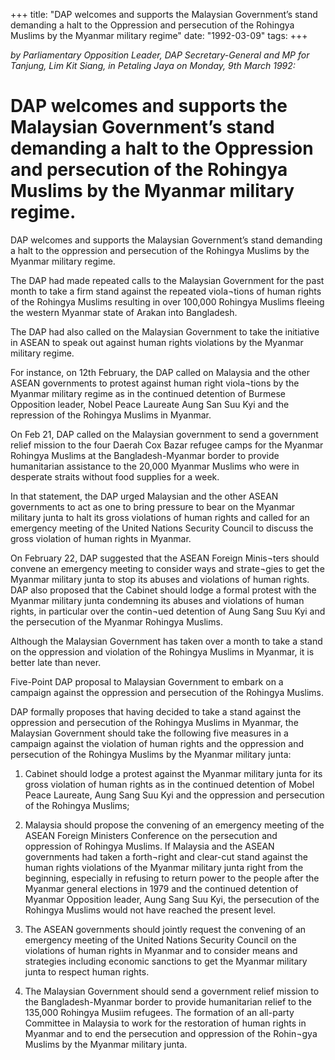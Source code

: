 +++ 
title: "DAP welcomes and supports the Malaysian Government’s stand demanding a halt to the Oppression and persecution of the Rohingya Muslims by the Myanmar military regime"
date: "1992-03-09"
tags:
+++

_by Parliamentary Opposition Leader, DAP Secretary-General and MP for Tanjung, Lim Kit Siang, in Petaling Jaya on Monday, 9th March 1992:_

# DAP welcomes and supports the Malaysian Government’s stand demanding a halt to the Oppression and persecution of the Rohingya Muslims by the Myanmar military regime.

DAP welcomes and supports the Malaysian Government’s stand demanding a halt to the oppression and persecution of the Rohingya Muslims by the Myanmar military regime.</u>

The DAP had made repeated calls to the Malaysian Government for the past month to take a firm stand against the repeated viola¬tions of human rights of the Rohingya Muslims resulting in over 100,000 Rohingya Muslims fleeing the western Myanmar state of Arakan into Bangladesh.

The DAP had also called on the Malaysian Government to take the initiative in ASEAN to speak out against human rights violations by the Myanmar military regime.

For instance, on 12th February, the DAP called on Malaysia and the other ASEAN governments to protest against human right viola¬tions by the Myanmar military regime as in the continued detention of Burmese Opposition leader, Nobel Peace Laureate Aung San Suu Kyi and the repression of the Rohingya Muslims in Myanmar.

On Feb 21, DAP called on the Malaysian government to send a government relief mission to the four Daerah Cox Bazar refugee camps for the Myanmar Rohingya Muslims at the Bangladesh-Myanmar border to provide humanitarian assistance to the 20,000 Myanmar Muslims who were in desperate 
straits without food supplies for a week.

In that statement, the DAP urged Malaysian and the other ASEAN governments to act as one to bring pressure to bear on the Myanmar military junta to halt its gross violations of human rights and called for an emergency meeting of the United Nations Security Council to discuss the gross violation of 
human rights in Myanmar.

On February 22, DAP suggested that the ASEAN Foreign Minis¬ters should convene an emergency meeting to consider ways and strate¬gies to get the Myanmar military junta to stop its abuses and violations of human rights. DAP also proposed that the Cabinet should lodge a formal protest with 
the Myanmar military junta condemning its abuses and violations of human rights, in particular over 
the contin¬ued detention of Aung Sang Suu Kyi and the persecution of the Myanmar Rohingya Muslims.

Although the Malaysian Government has taken over a month to take a stand on the oppression and violation of the Rohingya Muslims in Myanmar, it is better late than never.

Five-Point DAP proposal to Malaysian Government to embark on a campaign against the oppression and persecution of the Rohingya Muslims.

DAP formally proposes that having decided to take a stand against the oppression and persecution of 
the Rohingya Muslims in Myanmar, the Malaysian Government should take the following five measures in a campaign against the violation of human rights and the oppression and persecution of the Rohingya Muslims by the Myanmar military junta:

1. Cabinet should lodge a protest against the Myanmar military junta for its gross violation of human rights as in the continued detention of Mobel Peace Laureate, Aung Sang Suu Kyi and the oppression and persecution of the Rohingya Muslims;

2. Malaysia should propose the convening of an emergency meeting of the ASEAN Foreign Ministers Conference on the persecution and oppression of Rohingya Muslims. If Malaysia and the ASEAN governments had taken a forth¬right and clear-cut stand against the human rights violations of the Myanmar military junta right from the beginning, especially in refusing to return power to the people after the Myanmar general elections in 1979 and the continued detention of Myanmar Opposition leader, Aung Sang Suu Kyi, the persecution of the Rohingya Muslims would not have reached the present level.

3. The ASEAN governments should jointly request the convening of an emergency meeting of the United Nations Security Council on the violations of human rights in Myanmar and to consider means and strategies including economic sanctions to get the Myanmar military junta to respect human rights.

4. The Malaysian Government should send a government relief mission to the Bangladesh-Myanmar border to provide humanitarian relief to the 135,000 Rohingya Musiim refugees. The formation of an all-party Committee in Malaysia to work for the restoration of human rights in Myanmar and to end 
the persecution and oppression of the Rohin¬gya Muslims by the Myanmar military junta.
 
